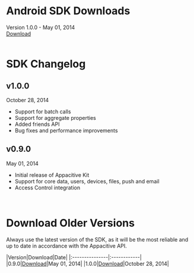 
<h1><span class="glyphicon glyphicon-download-alt"></span> Android SDK Downloads</h1>
<span class="muted mbm">Version 1.0.0 - May 01, 2014</span>
<div> <a href="https://cdn.appacitive.com/sdk/android/0.9.0/appacitive-android-0.9.0.jar" class="btn btn-primary pll prl">Download</a></div>
<br/>


<h1><span class="glyphicon glyphicon-time"></span> SDK Changelog</h1>

## v1.0.0
<span class="muted">October 28, 2014</span>

+	Support for batch calls
+	Support for aggregate properties
+	Added friends API
+	Bug fixes and performance improvements

## v0.9.0
<span class="muted">May 01, 2014</span>

+   Initial release of Appacitive Kit
+   Support for core data, users, devices, files, push and email
+   Access Control integration

<br/>

<h1><span class="glyphicon glyphicon-cloud-download"></span> Download Older Versions</h1>
Always use the latest version of the SDK, as it will be the most reliable and up to date in accordance with the Appacitive API.


|Version|Download|Date|
|:---------------|:------------|
|0.9.0|<a href="https://cdn.appacitive.com/sdk/android/0.9.0/appacitive-android-0.9.0.jar">Download</a>|May 01, 2014|
|1.0.0|<a href="https://cdn.appacitive.com/sdk/android/1.0.0/appacitive-android-1.0.0.jar">Download</a>|October 28, 2014|